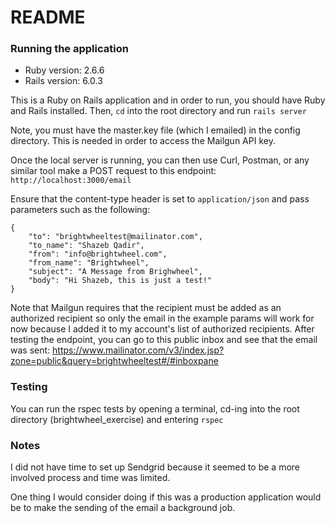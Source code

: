 # README

### Running the application

* Ruby version: 2.6.6
* Rails version: 6.0.3  

This is a Ruby on Rails application and in order to run, you should have Ruby and Rails installed. Then, `cd` into the root directory and run ``rails server``

Note, you must have the master.key file (which I emailed) in the config directory. This is needed in order to access
the Mailgun API key.

Once the local server is running, you can then use Curl, Postman, or any similar tool make a POST request to this endpoint: ``http://localhost:3000/email``

Ensure that the content-type header is set to ```application/json``` and pass parameters such as the following:

```
{
    "to": "brightwheeltest@mailinator.com",
    "to_name": "Shazeb Qadir",
    "from": "info@brightwheel.com",
    "from_name": "Brightwheel",
    "subject": "A Message from Brighwheel",
    "body": "Hi Shazeb, this is just a test!"
}
```

Note that Mailgun requires that the recipient must be added as an authorized recipient so only the email in the example params will work for now because I added it to 
my account's list of authorized recipients. After testing the endpoint, you can go to this public
inbox and see that the email was sent: https://www.mailinator.com/v3/index.jsp?zone=public&query=brightwheeltest#/#inboxpane

### Testing

You can run the rspec tests by opening a terminal, cd-ing into the root directory (brightwheel_exercise) and entering ```rspec```

### Notes

I did not have time to set up Sendgrid because it seemed to be a more involved process and time
was limited.

One thing I would consider doing if this was a production application would be to make the sending of the email
a background job.